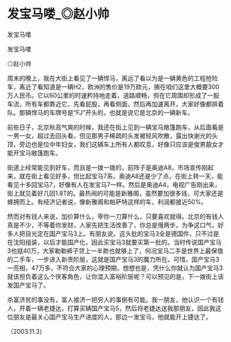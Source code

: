 # 发宝马喽_◎赵小帅

发宝马喽

发宝马喽

◎赵小帅

周末的晚上，我在大街上看见了一辆悍马，离远了看以为是一辆黄色的工程抢险车，离近了看知道是一辆H2，欧洲的售价是19万欧元，搁在咱们这里大概要300万人民币。它以60公里的时速矜持地走着，道路顺畅，但在它周围却形成了一股车流，所有车都靠近它，先看屁股，再看侧面，然后再加速离开，大家好像都排着队。那辆悍马的车牌号是“FJ”开头的，也就是说它是北京的一辆新车。

前些日子，北京秋高气爽的时候，我还在街上见到一辆宝马敞篷跑车，从后面看是一男一女，超过去回头看，但见那男子稀疏的头发被轻风吹散，露出快谢光的头顶，旁边也是位中年妇女，我们这辆车上所有人都叹息，好像只应该是俊男靓女才能开宝马敞篷跑车。

街道上经常能见到好车，而且是一拨一拨的，前阵子是奥迪A8，市场宣传刚起来，就在街上看见好多，但比起宝马7系，奥迪A8还是少了点，在街上转一天，能看见十多回宝马7，好像有人在发宝马7一样。然后是奥迪A4，电视广告刚出来，街上就见着好几回1.8T的。最热闹的可能是新雅阁，虽然要加很多钱，可大家还是蜂拥而上。有经济记者说，像新雅阁和帕萨特这样的车，利润都接近50%。

然而对有钱人来说，加价算什么，宰你一刀算什么，只要喜欢就得。北京的有钱人真是不少，不等着你发财，人家先把生活改善了，你总是慢两步。为争这口气，好多人把目光定在国产宝马3上。有朋友说，这头批的宝马3全是德国件，只不过是在沈阳组装，以后才能国产化，因此买宝马3就要买第一批的。当时传说国产宝马3也就40万，大家勒勒裤子贷上一半款也就够上了，何况宝马二手是世界上最保值的二手车，一步进入新贵阶层，这就是国产宝马3的魔力所在。可惜，国产宝马3一亮相，47万多，不符合大家的心理预期，想想也是，凭什么你就认为国产宝马3就该担负着这么个侠客角色，让你混入富裕阶层呢？可以预见的是，下一拨街上该发国产宝马了。

杀富济贫的事没有，富人接济一把穷人的事倒有可能。我一朋友，他认识一个有钱人，开着一辆老捷达，打算买辆国产宝马5，然后将老捷达送我那朋友，因此我这位朋友是最关心国产宝马生产进度的人，那边一发宝马，他就能开上捷达了。

（2003.11.3）
